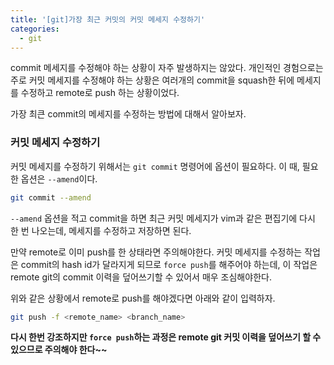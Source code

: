 ```yaml
---
title: '[git]가장 최근 커밋의 커밋 메세지 수정하기'
categories:
  - git
---
```


commit 메세지를 수정해야 하는 상황이 자주 발생하지는 않았다. 개인적인 경험으로는 주로 커밋 메세지를 수정해야 하는 상황은 여러개의 commit을 squash한 뒤에 메세지를 수정하고 remote로 push 하는 상황이었다.

가장 최큰 commit의 메세지를 수정하는 방법에 대해서 알아보자.

### 커밋 메세지 수정하기

커밋 메세지를 수정하기 위해서는 `git commit` 명령어에 옵션이 필요하다. 이 때, 필요한 옵션은 `--amend`이다.

```sh
git commit --amend
```

`--amend` 옵션을 적고 commit을 하면 최근 커밋 메세지가 vim과 같은 편집기에 다시 한 번 나오는데, 메세지를 수정하고 저장하면 된다.

만약 remote로 이미 push를 한 상태라면 주의해야한다. 커밋 메세지를 수정하는 작업은 commit의 hash id가 달라지게 되므로 `force push`를 해주어야 하는데, 이 작업은 remote git의 commit 이력을 덮어쓰기할 수 있어서 매우 조심해야한다.

위와 같은 상황에서 remote로 push를 해야겠다면 아래와 같이 입력하자.

```sh
git push -f <remote_name> <branch_name>
```

**다시 한번 강조하지만 `force push`하는 과정은 remote git 커밋 이력을 덮어쓰기 할 수 있으므로 주의해야 한다~~**

